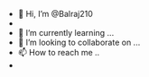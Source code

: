 - 👋 Hi, I’m @Balraj210
- 
- 🌱 I’m currently learning ...
- 💞️ I’m looking to collaborate on ...
- 📫 How to reach me ..
- 
<!---
Balraj21/Balraj21 is a ✨ special ✨ repository because its `README.md` (this file) appears on your GitHub profile.
You can click the Preview link to take a look at your changes.
--->
